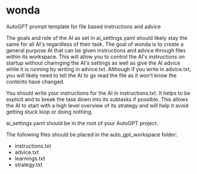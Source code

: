# wonda
AutoGPT prompt template for file based instructions and advice

The goals and role of the AI as set in ai_settings.yaml should likely stay the same for all AI's regardless of their task. The goal of wonda is to create a general purpose AI that can be given instructions and advice through files within its workspace. This will allow you to control the AI's instructions on startup without channging the AI's settings as well as give the AI advice while it is running by writing in advice.txt. Although if you write in advice.txt, you will likely need to tell the AI to go read the file as it won't know the contents have changed. 

You should write your instructions for the AI in instructions.txt. It helps to be explicit and to break the task down into its subtasks if possible. This allows the AI to start with a high level overview of its strategy and will help it avoid getting stuck loop or doing nothing.

ai_settings.yaml should be in the root of your AutoGPT project.

The following files should be placed in the auto_gpt_workspace folder:

 - instructions.txt
 - advice.txt
 - learnings.txt
 - strategy.txt

